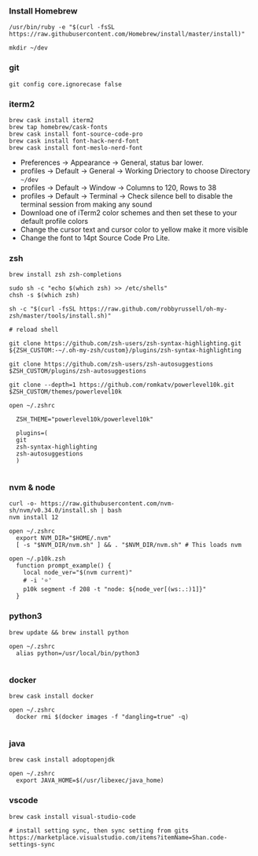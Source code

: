 ### Install Homebrew

```
/usr/bin/ruby -e "$(curl -fsSL https://raw.githubusercontent.com/Homebrew/install/master/install)"

mkdir ~/dev
```

### git
```
git config core.ignorecase false

```

### iterm2
```
brew cask install iterm2
brew tap homebrew/cask-fonts
brew cask install font-source-code-pro
brew cask install font-hack-nerd-font
brew cask install font-meslo-nerd-font
```
- Preferences -> Appearance -> General, status bar lower.
- profiles -> Default -> General -> Working Driectory to choose Directory `~/dev`
- profiles -> Default -> Window -> Columns to 120, Rows to 38
- profiles -> Default -> Terminal -> Check silence bell to disable the terminal session from making any sound
- Download one of iTerm2 color schemes and then set these to your default profile colors
- Change the cursor text and cursor color to yellow make it more visible
- Change the font to 14pt Source Code Pro Lite.

### zsh

```
brew install zsh zsh-completions

sudo sh -c "echo $(which zsh) >> /etc/shells"
chsh -s $(which zsh)

sh -c "$(curl -fsSL https://raw.github.com/robbyrussell/oh-my-zsh/master/tools/install.sh)"

# reload shell

git clone https://github.com/zsh-users/zsh-syntax-highlighting.git ${ZSH_CUSTOM:-~/.oh-my-zsh/custom}/plugins/zsh-syntax-highlighting

git clone https://github.com/zsh-users/zsh-autosuggestions $ZSH_CUSTOM/plugins/zsh-autosuggestions

git clone --depth=1 https://github.com/romkatv/powerlevel10k.git $ZSH_CUSTOM/themes/powerlevel10k

open ~/.zshrc
  
  ZSH_THEME="powerlevel10k/powerlevel10k"

  plugins=(
  git
  zsh-syntax-highlighting
  zsh-autosuggestions
  )
  

```

### nvm & node

```
curl -o- https://raw.githubusercontent.com/nvm-sh/nvm/v0.34.0/install.sh | bash
nvm install 12

open ~/.zshrc
  export NVM_DIR="$HOME/.nvm"
  [ -s "$NVM_DIR/nvm.sh" ] && . "$NVM_DIR/nvm.sh" # This loads nvm

open ~/.p10k.zsh
  function prompt_example() {
    local node_ver="$(nvm current)"
    # -i '⭐'
    p10k segment -f 208 -t "node: ${node_ver[(ws:.:)1]}"
  }

```

### python3
```
brew update && brew install python

open ~/.zshrc
  alias python=/usr/local/bin/python3
  
```


### docker
```
brew cask install docker

open ~/.zshrc
  docker rmi $(docker images -f "dangling=true" -q)
  
```

### java
```
brew cask install adoptopenjdk

open ~/.zshrc
  export JAVA_HOME=$(/usr/libexec/java_home)
```

### vscode

```
brew cask install visual-studio-code

# install setting sync, then sync setting from gits
https://marketplace.visualstudio.com/items?itemName=Shan.code-settings-sync
```